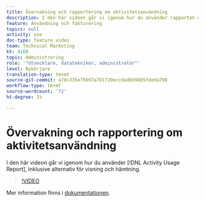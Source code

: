 ```yaml
---
title: Övervakning och rapportering om aktivitetsanvändning
description: I den här videon går vi igenom hur du använder rapporten om aktivitetsanvändning, inklusive alternativ för visning och hämtning.
feature: Användning och fakturering
topics: null
activity: use
doc-type: feature video
team: Technical Marketing
kt: 4168
topic: Administrering
role: '"Utvecklare, datatekniker, administratör"'
level: Nybörjare
translation-type: tm+mt
source-git-commit: a7dc335e75697a7b1720eccdadbb9605fdeda798
workflow-type: tm+mt
source-wordcount: '72'
ht-degree: 1%

---
```



# Övervakning och rapportering om aktivitetsanvändning

I den här videon går vi igenom hur du använder [!DNL Activity Usage Report], inklusive alternativ för visning och hämtning.

>[!VIDEO](https://video.tv.adobe.com/v/31443/?quality=12)

Mer information finns i [dokumentationen](https://docs.adobe.com/content/help/en/audience-manager/user-guide/features/administration/activity-usage-reporting.html).
